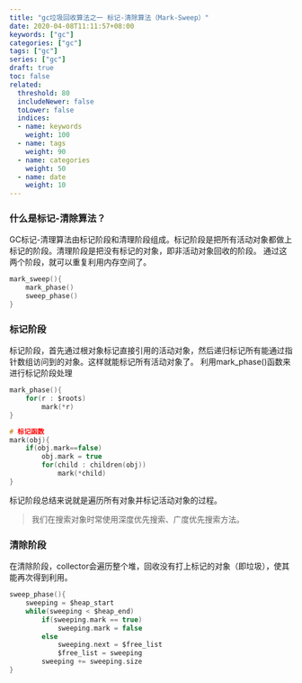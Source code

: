 ```yaml
---
title: "gc垃圾回收算法之一 标记-清除算法（Mark-Sweep）"
date: 2020-04-08T11:11:57+08:00
keywords: ["gc"]
categories: ["gc"]
tags: ["gc"]
series: ["gc"]
draft: true
toc: false
related:
  threshold: 80
  includeNewer: false
  toLower: false
  indices:
  - name: keywords
    weight: 100
  - name: tags
    weight: 90
  - name: categories
    weight: 50
  - name: date
    weight: 10
---
```


### 什么是标记-清除算法？
GC标记-清理算法由标记阶段和清理阶段组成。标记阶段是把所有活动对象都做上标记的阶段。清理阶段是把没有标记的对象，即非活动对象回收的阶段。
通过这两个阶段，就可以重复利用内存空间了。

```c
mark_sweep(){
    mark_phase()
    sweep_phase()
}
```
### 标记阶段
标记阶段，首先通过根对象标记直接引用的活动对象，然后递归标记所有能通过指针数组访问到的对象。这样就能标记所有活动对象了。
利用mark_phase()函数来进行标记阶段处理
```c
mark_phase(){
    for(r : $roots)
        mark(*r)
}

# 标记函数
mark(obj){
    if(obj.mark==false)
        obj.mark = true
        for(child : children(obj))
            mark(*child)
}
```
标记阶段总结来说就是遍历所有对象并标记活动对象的过程。

> 我们在搜索对象时常使用深度优先搜索、广度优先搜索方法。


### 清除阶段

在清除阶段，collector会遍历整个堆，回收没有打上标记的对象（即垃圾），使其能再次得到利用。

```c
sweep_phase(){
    sweeping = $heap_start
    while(sweeping < $heap_end)
        if(sweeping.mark == true)
            sweeping.mark = false
        else
            sweeping.next = $free_list
            $free_list = sweeping
        sweeping += sweeping.size
}
```




